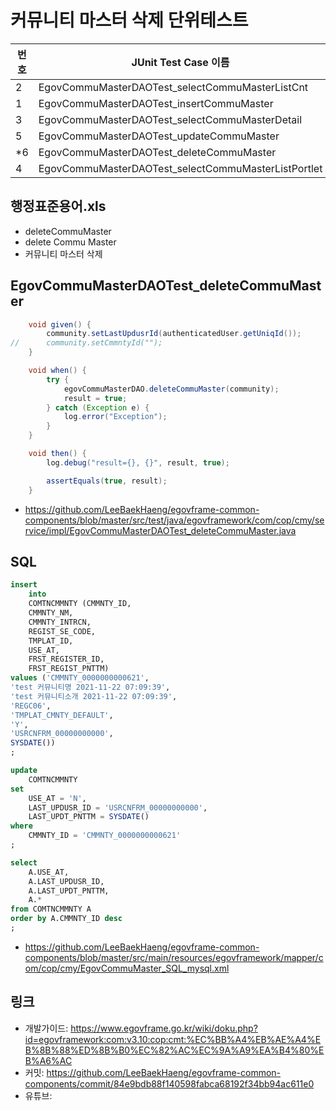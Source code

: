 # 커뮤니티 마스터 삭제 단위테스트

|번호|JUnit Test Case 이름|
|-|-|
|2|EgovCommuMasterDAOTest_selectCommuMasterListCnt|
|1|EgovCommuMasterDAOTest_insertCommuMaster|
|3|EgovCommuMasterDAOTest_selectCommuMasterDetail|
|5|EgovCommuMasterDAOTest_updateCommuMaster|
|*6|EgovCommuMasterDAOTest_deleteCommuMaster|
|4|EgovCommuMasterDAOTest_selectCommuMasterListPortlet|

## 행정표준용어.xls

- deleteCommuMaster
- delete Commu Master
- 커뮤니티 마스터 삭제

## EgovCommuMasterDAOTest_deleteCommuMaster

```java
	void given() {
		community.setLastUpdusrId(authenticatedUser.getUniqId());
//		community.setCmmntyId("");
	}

	void when() {
		try {
			egovCommuMasterDAO.deleteCommuMaster(community);
			result = true;
		} catch (Exception e) {
			log.error("Exception");
		}
	}

	void then() {
		log.debug("result={}, {}", result, true);

		assertEquals(true, result);
	}
```

- https://github.com/LeeBaekHaeng/egovframe-common-components/blob/master/src/test/java/egovframework/com/cop/cmy/service/impl/EgovCommuMasterDAOTest_deleteCommuMaster.java

## SQL

```sql
insert
    into
    COMTNCMMNTY (CMMNTY_ID,
    CMMNTY_NM,
    CMMNTY_INTRCN,
    REGIST_SE_CODE,
    TMPLAT_ID,
    USE_AT,
    FRST_REGISTER_ID,
    FRST_REGIST_PNTTM)
values ('CMMNTY_0000000000621',
'test 커뮤니티명 2021-11-22 07:09:39',
'test 커뮤니티소개 2021-11-22 07:09:39',
'REGC06',
'TMPLAT_CMNTY_DEFAULT',
'Y',
'USRCNFRM_00000000000',
SYSDATE())
;

update
    COMTNCMMNTY
set
    USE_AT = 'N',
    LAST_UPDUSR_ID = 'USRCNFRM_00000000000',
    LAST_UPDT_PNTTM = SYSDATE()
where
    CMMNTY_ID = 'CMMNTY_0000000000621'
;

select
    A.USE_AT,
    A.LAST_UPDUSR_ID,
    A.LAST_UPDT_PNTTM,
    A.*
from COMTNCMMNTY A
order by A.CMMNTY_ID desc
;
```

- https://github.com/LeeBaekHaeng/egovframe-common-components/blob/master/src/main/resources/egovframework/mapper/com/cop/cmy/EgovCommuMaster_SQL_mysql.xml

## 링크

- 개발가이드: https://www.egovframe.go.kr/wiki/doku.php?id=egovframework:com:v3.10:cop:cmt:%EC%BB%A4%EB%AE%A4%EB%8B%88%ED%8B%B0%EC%82%AC%EC%9A%A9%EA%B4%80%EB%A6%AC
- 커밋: https://github.com/LeeBaekHaeng/egovframe-common-components/commit/84e9bdb88f140598fabca68192f34bb94ac611e0
- 유튜브: 
